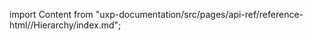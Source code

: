 
import Content from "uxp-documentation/src/pages/api-ref/reference-html//Hierarchy/index.md";

<Content query="product=xd"/>
